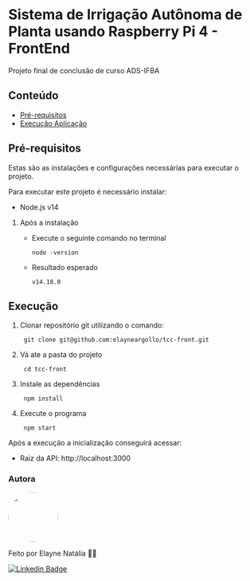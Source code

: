 # Sistema de Irrigação Autônoma de Planta usando Raspberry Pi 4 - FrontEnd

Projeto final de conclusão de curso ADS-IFBA

## Conteúdo

- [Pré-requisitos](#pré-requisitos)
- [Execução Aplicação](#execução)


## Pré-requisitos

Estas são as instalações e configurações necessárias para executar o projeto.

Para executar este projeto é necessário instalar:

- Node.js v14

1. Após a instalação

   - Execute o seguinte comando no terminal 

         node -version

    - Resultado esperado

          v14.18.0

## Execução

1. Clonar repositório git utilizando o comando:

        git clone git@github.com:elayneargollo/tcc-front.git

2. Vá ate a pasta do projeto

        cd tcc-front

3. Instale as dependências

        npm install
        
4. Execute o programa

        npm start
         
Após a execução a inicialização conseguirá acessar:

   - Raiz da API: http://localhost:3000

### Autora

<img style="border-radius: 50%;" src="https://avatars.githubusercontent.com/u/48841005?s=40&v=4" width="100px;" alt=""/>
 
Feito por Elayne Natália 👋🏽 

[![Linkedin Badge](https://img.shields.io/badge/-Elayne-blue?style=flat-square&logo=Linkedin&logoColor=white&link=https://www.linkedin.com/in/elayne/)](https://www.linkedin.com/in/elayne-nat%C3%A1lia/) 

